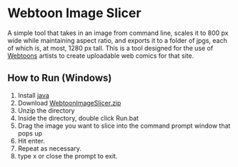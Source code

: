 # Webtoon Image Slicer
A simple tool that takes in an image from command line, scales it to 800 px wide while maintaining aspect ratio, and exports it to a folder of jpgs, each of which is, at most, 1280 px tall.
This is a tool designed for the use of [Webtoons](https://www.webtoons.com/en/) artists to create uploadable web comics for that site.

## How to Run (Windows)
1. Install [java](https://java.com/en/download/)
2. Download [WebtoonImageSlicer.zip](https://github.com/NorthernTempest/WebtoonImageSlicer/blob/alternate-one-folder/WebtoonImageSlicer.zip)
3. Unzip the directory
4. Inside the directory, double click Run.bat
5. Drag the image you want to slice into the command prompt window that pops up
6. Hit enter.
7. Repeat as necessary.
8. type x or close the prompt to exit.
